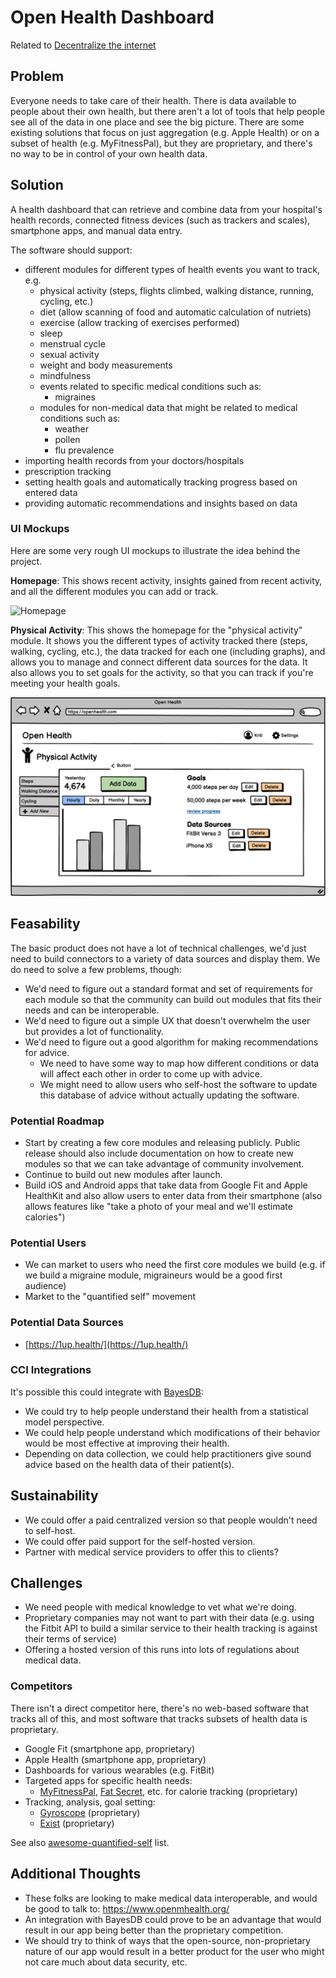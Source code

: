 # Open Health Dashboard

Related to [Decentralize the internet](decentralize-internet.md)

## Problem
Everyone needs to take care of their health. There is data available to people about their own health, but there aren't a lot of tools that help people see all of the data in one place and see the big picture. There are some existing solutions that focus on just aggregation (e.g. Apple Health) or on a subset of health (e.g. MyFitnessPal), but they are proprietary, and there's no way to be in control of your own health data.

## Solution
A health dashboard that can retrieve and combine data from your hospital's health records, connected fitness devices (such as trackers and scales), smartphone apps, and manual data entry.

The software should support:
- different modules for different types of health events you want to track, e.g.
  - physical activity (steps, flights climbed, walking distance, running, cycling, etc.)
  - diet (allow scanning of food and automatic calculation of nutriets)
  - exercise (allow tracking of exercises performed)
  - sleep
  - menstrual cycle
  - sexual activity
  - weight and body measurements
  - mindfulness
  - events related to specific medical conditions such as: 
    - migraines
  - modules for non-medical data that might be related to medical conditions such as:
    - weather
    - pollen
    - flu prevalence
- importing health records from your doctors/hospitals
- prescription tracking
- setting health goals and automatically tracking progress based on entered data
- providing automatic recommendations and insights based on data

### UI Mockups
Here are some very rough UI mockups to illustrate the idea behind the project.

**Homepage**: This shows recent activity, insights gained from recent activity, and all the different modules you can add or track.

![Homepage](archive/ideas/open-health-dashboard/homepage.png)

**Physical Activity**: This shows the homepage for the "physical activity" module. It shows you the different types of activity tracked there (steps, walking, cycling, etc.), the data tracked for each one (including graphs), and allows you to manage and connect different data sources for the data. It also allows you to set goals for the activity, so that you can track if you're meeting your health goals.

![Physical Activity](physical-activity.png)

## Feasability

The basic product does not have a lot of technical challenges, we'd just need to build connectors to a variety of data sources and display them. We do need to solve a few problems, though:
- We'd need to figure out a standard format and set of requirements for each module so that the community can build out modules that fits their needs and can be interoperable.
- We'd need to figure out a simple UX that doesn't overwhelm the user but provides a lot of functionality.
- We'd need to figure out a good algorithm for making recommendations for advice.
	- We need to have some way to map how different conditions or data will affect each other in order to come up with advice.
	- We might need to allow users who self-host the software to update this database of advice without actually updating the software.

### Potential Roadmap
- Start by creating a few core modules and releasing publicly. Public release should also include documentation on how to create new modules so that we can take advantage of community involvement.
- Continue to build out new modules after launch.
- Build iOS and Android apps that take data from Google Fit and Apple HealthKit and also allow users to enter data from their smartphone (also allows features like "take a photo of your meal and we'll estimate calories")

### Potential Users
- We can market to users who need the first core modules we build (e.g. if we build a migraine module, migraineurs would be a good first audience)
- Market to the "quantified self" movement

### Potential Data Sources
- [https://1up.health/](https://1up.health/)

### CCI Integrations
It's possible this could integrate with [BayesDB](http://probcomp.csail.mit.edu/software/bayesdb/):
- We could try to help people understand their health from a statistical model perspective.
- We could help people understand which modifications of their behavior would be most effective at improving their health.
- Depending on data collection, we could help practitioners give sound advice based on the health data of their patient(s).

## Sustainability
- We could offer a paid centralized version so that people wouldn't need to self-host.
- We could offer paid support for the self-hosted version.
- Partner with medical service providers to offer this to clients?

## Challenges
- We need people with medical knowledge to vet what we're doing.
- Proprietary companies may not want to part with their data (e.g. using the Fitbit API to build a similar service to their health tracking is against their terms of service)
- Offering a hosted version of this runs into lots of regulations about medical data.

### Competitors
There isn't a direct competitor here, there's no web-based software that tracks all of this, and most software that tracks subsets of health data is proprietary.

- Google Fit (smartphone app, proprietary)
- Apple Health (smartphone app, proprietary)
- Dashboards for various wearables (e.g. FitBit)
- Targeted apps for specific health needs:
  - [MyFitnessPal](https://www.myfitnesspal.com/), [Fat Secret](https://www.fatsecret.com/), etc. for calorie tracking (proprietary)
- Tracking, analysis, goal setting:
  - [Gyroscope](https://gyrosco.pe/) (proprietary)
  - [Exist](https://exist.io/) (proprietary)

See also [awesome-quantified-self](https://github.com/woop/awesome-quantified-self#applications-and-platforms) list.

## Additional Thoughts
- These folks are looking to make medical data interoperable, and would be good to talk to: https://www.openmhealth.org/
- An integration with BayesDB could prove to be an advantage that would result in our app being better than the proprietary competition.
- We should try to think of ways that the open-source, non-proprietary nature of our app would result in a better product for the user who might not care much about data security, etc.
